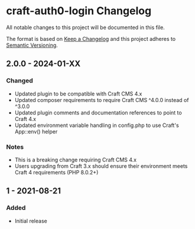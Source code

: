 # craft-auth0-login Changelog

All notable changes to this project will be documented in this file.

The format is based on [Keep a Changelog](http://keepachangelog.com/) and this project adheres to [Semantic Versioning](http://semver.org/).

## 2.0.0 - 2024-01-XX

### Changed

-   Updated plugin to be compatible with Craft CMS 4.x
-   Updated composer requirements to require Craft CMS ^4.0.0 instead of ^3.0.0
-   Updated plugin comments and documentation references to point to Craft 4.x
-   Updated environment variable handling in config.php to use Craft's App::env() helper

### Notes

-   This is a breaking change requiring Craft CMS 4.x
-   Users upgrading from Craft 3.x should ensure their environment meets Craft 4 requirements (PHP 8.0.2+)

## 1 - 2021-08-21

### Added

-   Initial release

